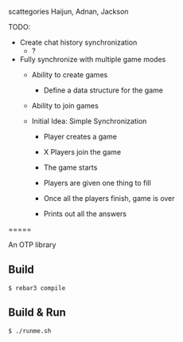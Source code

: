scattegories
Haijun, Adnan, Jackson

TODO:
- Create chat history synchronization
  - ?
- Fully synchronize with multiple game modes
  - Ability to create games
    - Define a data structure for the game
  - Ability to join games


  - Initial Idea: Simple Synchronization
    - Player creates a game
    - X Players join the game
    - The game starts

    - Players are given one thing to fill
    - Once all the players finish, game is over
    - Prints out all the answers
    
=====

An OTP library

Build
-----

    $ rebar3 compile

Build & Run
-----
    $ ./runme.sh